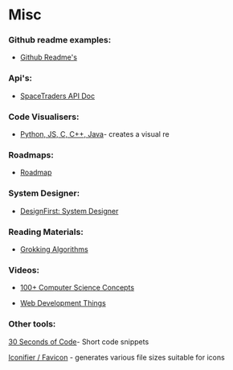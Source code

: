 
# Misc


### Github readme examples:  
- [Github Readme's](https://github.com/abhisheknaiidu/awesome-github-profile-readme#retro-)


### Api's:  
- [SpaceTraders API Doc](https://docs.spacetraders.io/)


### Code Visualisers:  
- [Python, JS, C, C++, Java](https://pythontutor.com/visualize.html#mode=edit)- creates a visual re


### Roadmaps:  
- [Roadmap](https://roadmap.sh/)


### System Designer:  
- [DesignFirst: System Designer](https://designfirst.io/systemdesigner/)


### Reading Materials:   
- [Grokking Algorithms]([https://edu.anarcho-copy.org/Algorithm/grokking-algorithms-illustrated-programmers-curious.pdf](https://edu.anarcho-copy.org/Algorithm/grokking-algorithms-illustrated-programmers-curious.pdf))


### Videos:  
- [100+ Computer Science Concepts](https://www.youtube.com/watch?v=-uleG_Vecis&t=708s&ab_channel=Fireship)

- [Web Development Things ](https://www.youtube.com/watch?v=erEgovG9WBs&ab_channel=Fireship)


### Other tools:  
[30 Seconds of Code](https://www.30secondsofcode.org/)- Short code snippets

[Iconifier / Favicon](https://iconifier.net/index.php?iconified=20230505213141_owenwow.png) - generates various file sizes suitable for icons

